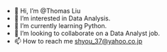 - 👋 Hi, I’m @Thomas Liu
- 👀 I’m interested in Data Analysis.
- 🌱 I’m currently learning Python.
- 💞️ I’m looking to collaborate on a Data Analyst job.
- 📫 How to reach me shyou_37@yahoo.co.jp

<!---
BeneChau/BeneChau is a ✨ special ✨ repository because its `README.md` (this file) appears on your GitHub profile.
You can click the Preview link to take a look at your changes.
--->
